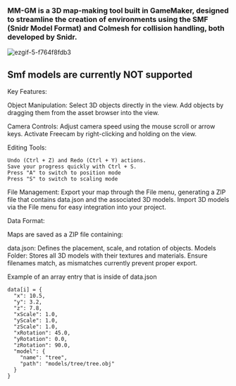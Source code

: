 ### MM-GM is a 3D map-making tool built in GameMaker, designed to streamline the creation of environments using the SMF (Snidr Model Format) and Colmesh for collision handling, both developed by Snidr.
![ezgif-5-f764f8fdb3](https://github.com/user-attachments/assets/b214228d-4e85-4f5c-8a71-0083ddf773e3)

## Smf models are currently NOT supported

Key Features:


Object Manipulation:
    Select 3D objects directly in the view.
    Add objects by dragging them from the asset browser into the view.

Camera Controls:
    Adjust camera speed using the mouse scroll or arrow keys.
    Activate Freecam by right-clicking and holding on the view.

Editing Tools:

    Undo (Ctrl + Z) and Redo (Ctrl + Y) actions.
    Save your progress quickly with Ctrl + S.
    Press "A" to switch to position mode
    Press "S" to switch to scaling mode

File Management:
    Export your map through the File menu, generating a ZIP file that contains data.json and the associated 3D models.
    Import 3D models via the File menu for easy integration into your project.

Data Format:

Maps are saved as a ZIP file containing:

data.json: Defines the placement, scale, and rotation of objects.
Models Folder: Stores all 3D models with their textures and materials. Ensure filenames match, as mismatches currently prevent proper export.

Example of an array entry that is inside of data.json

    data[i] = {
      "x": 10.5,
      "y": 3.2,
      "z": 7.8,
      "xScale": 1.0,
      "yScale": 1.0,
      "zScale": 1.0,
      "xRotation": 45.0,
      "yRotation": 0.0,
      "zRotation": 90.0,
      "model": {
        "name": "tree",
        "path": "models/tree/tree.obj"
      }
    }
